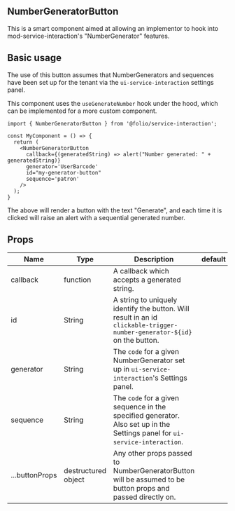 ## NumberGeneratorButton

This is a smart component aimed at allowing an implementor to hook into mod-service-interaction's "NumberGenerator" features.

## Basic usage
The use of this button assumes that NumberGenerators and sequences have been set up for the tenant via the `ui-service-interaction` settings panel.

This component uses the `useGenerateNumber` hook under the hood, which can be implemented for a more custom component.
```
import { NumberGeneratorButton } from '@folio/service-interaction';

const MyComponent = () => {
  return (
    <NumberGeneratorButton
      callback={(generatedString) => alert("Number generated: " + generatedString)}
      generator='UserBarcode'
      id="my-generator-button"
      sequence='patron'
    />
  );
}

```

The above will render a button with the text "Generate", and each time it is clicked will raise an alert with a sequential generated number.

## Props
Name | Type | Description | default | required
--- | --- | --- | --- | ---
callback | function | A callback which accepts a generated string. | | ✓ |
id | String | A string to uniquely identify the button. Will result in an id `clickable-trigger-number-generator-${id}` on the button. | | ✓ |
generator | String | The `code` for a given NumberGenerator set up in `ui-service-interaction`'s Settings panel. | | ✓ |
sequence | String | The `code` for a given sequence in the specified generator. Also set up in the Settings panel for `ui-service-interaction`. | | ✓ |
...buttonProps | destructured object | Any other props passed to NumberGeneratorButton will be assumed to be button props and passed directly on. | | ✕ |